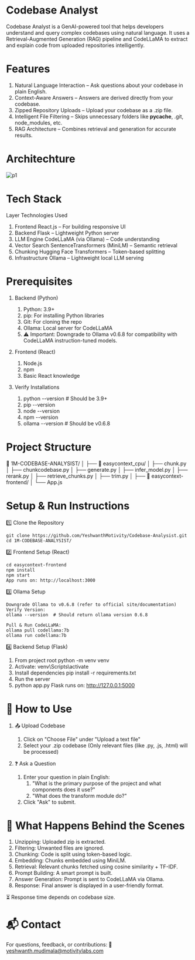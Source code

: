 # Codebase Analyst
 Codebase Analyst is a GenAI-powered tool that helps developers understand and query complex codebases using natural language. It uses a Retrieval-Augmented Generation (RAG) pipeline and CodeLLaMA to extract and  explain code from uploaded repositories intelligently.

# Features
1. Natural Language Interaction – Ask questions about your codebase in plain English.
2. Context-Aware Answers – Answers are derived directly from your codebase.
3. Zipped Repository Uploads – Upload your codebase as a .zip file.
4. Intelligent File Filtering – Skips unnecessary folders like __pycache__, .git, node_modules, etc.
5. RAG Architecture – Combines retrieval and generation for accurate results.

# Architechture
![p1](https://github.com/user-attachments/assets/0712baf0-5a33-4d8c-8a5e-7579fad58186)

# Tech Stack
Layer	Technologies Used
1. Frontend	React.js – For building responsive UI
2. Backend	Flask – Lightweight Python server
3. LLM Engine	CodeLLaMA (via Ollama) – Code understanding
4. Vector Search	SentenceTransformers (MiniLM) – Semantic retrieval
5. Chunking	Hugging Face Transformers – Token-based splitting
6. Infrastructure	Ollama – Lightweight local LLM serving

# Prerequisites
1. Backend (Python)
   1. Python: 3.9+
   2. pip: For installing Python libraries
   3. Git: For cloning the repo
   4. Ollama: Local server for CodeLLaMA
   5. ⚠️ Important: Downgrade to Ollama v0.6.8 for compatibility with CodeLLaMA instruction-tuned models.

2. Frontend (React)
   1. Node.js
   2. npm
   3. Basic React knowledge

3. Verify Installations
   1. python --version      # Should be 3.9+
   2. pip --version
   3. node --version
   4. npm --version
   5. ollama --version      # Should be v0.6.8

# Project Structure

📂 1M-CODEBASE-ANALYSIST/
│
├── 📂 easycontext_cpu/
│   ├── chunk.py
│   ├── chunkcodebase.py
│   ├── generate.py
│   ├── infer_model.py
│   ├── rerank.py
│   ├── retrieve_chunks.py
│   ├── trim.py
│
├── 📂 easycontext-frontend/
│   └── App.js


# Setup & Run Instructions

1️⃣ Clone the Repository

    git clone https://github.com/YeshwanthMotivity/Codebase-Analysist.git
    cd 1M-CODEBASE-ANALYSIST/

2️⃣ Frontend Setup (React)

    cd easycontext-frontend
    npm install
    npm start
    App runs on: http://localhost:3000

3️⃣ Ollama Setup

    Downgrade Ollama to v0.6.8 (refer to official site/documentation)
    Verify Version:
    ollama --version  # Should return ollama version 0.6.8

    Pull & Run CodeLLaMA:
    ollama pull codellama:7b
    ollama run codellama:7b

4️⃣ Backend Setup (Flask)

1. From project root
   python -m venv venv
2. Activate:
   venv\Scripts\activate
3. Install dependencies
   pip install -r requirements.txt
4. Run the server
5. python app.py
Flask runs on: http://127.0.0.1:5000

# 🧠 How to Use
1. 📤 Upload Codebase
    1. Click on "Choose File" under "Upload a text file"
    2. Select your .zip codebase (Only relevant files (like .py, .js, .html) will be processed)
    
2. ❓ Ask a Question
   1. Enter your question in plain English:
      1. "What is the primary purpose of the project and what components does it use?"
      2. "What does the transform module do?"
   2. Click "Ask" to submit.

# 🔁 What Happens Behind the Scenes

1. Unzipping: Uploaded zip is extracted.
2. Filtering: Unwanted files are ignored.
3. Chunking: Code is split using token-based logic.
4. Embedding: Chunks embedded using MiniLM.
5. Retrieval: Relevant chunks fetched using cosine similarity + TF-IDF.
6. Prompt Building: A smart prompt is built.
7. Answer Generation: Prompt is sent to CodeLLaMA via Ollama.
8. Response: Final answer is displayed in a user-friendly format.

⏳ Response time depends on codebase size.

# 📬 Contact
For questions, feedback, or contributions:
📧 yeshwanth.mudimala@motivitylabs.com
